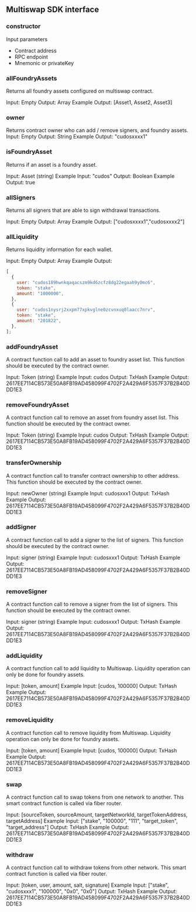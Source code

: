 ## Multiswap SDK interface

### constructor

Input parameters

- Contract address
- RPC endpoint
- Mnemonic or privateKey

### allFoundryAssets

Returns all foundry assets configured on multiswap contract.

Input: Empty
Output: Array<String>
Example Output: [Asset1, Asset2, Asset3]

### owner

Returns contract owner who can add / remove signers, and foundry assets.
Input: Empty
Output: String
Example Output: "cudosxxxx1"

### isFoundryAsset

Returns if an asset is a foundry asset.

Input: Asset (string)
Example Input: "cudos"
Output: Boolean
Example Output: true

### allSigners

Returns all signers that are able to sign withdrawal transactions.

Input: Empty
Output: Array<String>
Example Output: ["cudosxxxx1","cudosxxxx2"]

### allLiquidity

Returns liquidity information for each wallet.

Input: Empty
Output: Array<Liquidity>
Example Output:

```js
[
  {
    user: "cudos189hwnkqaqacszm9kd6zcfz8dg22egaah9y0mc6",
    token: "stake",
    amount: "1000000",
  },
  {
    user: "cudos1nysrj2xxpm77xpkvglne0zcvnxuq0laacc7nrv",
    token: "stake",
    amount: "201822",
  },
];
```

### addFoundryAsset

A contract function call to add an asset to foundry asset list.
This function should be executed by the contract owner.

Input: Token (string)
Example Input: cudos
Output: TxHash
Example Output: 2617EE7114CB573E50A8FB19AD458099F4702F2A429A6F5357F37B2B40DDD1E3

### removeFoundryAsset

A contract function call to remove an asset from foundry asset list.
This function should be executed by the contract owner.

Input: Token (string)
Example Input: cudos
Output: TxHash
Example Output: 2617EE7114CB573E50A8FB19AD458099F4702F2A429A6F5357F37B2B40DDD1E3

### transferOwnership

A contract function call to transfer contract ownership to other address.
This function should be executed by the contract owner.

Input: newOwner (string)
Example Input: cudosxxx1
Output: TxHash
Example Output: 2617EE7114CB573E50A8FB19AD458099F4702F2A429A6F5357F37B2B40DDD1E3

### addSigner

A contract function call to add a signer to the list of signers.
This function should be executed by the contract owner.

Input: signer (string)
Example Input: cudosxxx1
Output: TxHash
Example Output: 2617EE7114CB573E50A8FB19AD458099F4702F2A429A6F5357F37B2B40DDD1E3

### removeSigner

A contract function call to remove a signer from the list of signers.
This function should be executed by the contract owner.

Input: signer (string)
Example Input: cudosxxx1
Output: TxHash
Example Output: 2617EE7114CB573E50A8FB19AD458099F4702F2A429A6F5357F37B2B40DDD1E3

### addLiquidity

A contract function call to add liquidity to Multiswap.
Liquidity operation can only be done for foundry assets.

Input: [token, amount]
Example Input: [cudos, 100000]
Output: TxHash
Example Output: 2617EE7114CB573E50A8FB19AD458099F4702F2A429A6F5357F37B2B40DDD1E3

### removeLiquidity

A contract function call to remove liquidity from Multiswap.
Liquidity operation can only be done for foundry assets.

Input: [token, amount]
Example Input: [cudos, 100000]
Output: TxHash
Example Output: 2617EE7114CB573E50A8FB19AD458099F4702F2A429A6F5357F37B2B40DDD1E3

### swap

A contract function call to swap tokens from one network to another.
This smart contract function is called via fiber router.

Input: [sourceToken, sourceAmount, targetNetworkId, targetTokenAddress, targetAddress]
Example Input: ["stake", "100000", "111", "target_token", "target_address"]
Output: TxHash
Example Output: 2617EE7114CB573E50A8FB19AD458099F4702F2A429A6F5357F37B2B40DDD1E3

### withdraw

A contract function call to withdraw tokens from other network.
This smart contract function is called via fiber router.

Input: [token, user, amount, salt, signature]
Example Input: ["stake", "cudosxxx1", "100000", "0x0", "0x0"]
Output: TxHash
Example Output: 2617EE7114CB573E50A8FB19AD458099F4702F2A429A6F5357F37B2B40DDD1E3
